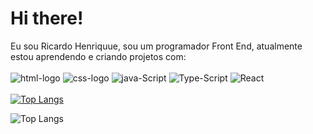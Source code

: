 # Hi there! 

Eu sou Ricardo Henriquue, sou um programador Front End, atualmente estou aprendendo e criando projetos com:
<br>
<br>
<img src="https://img.shields.io/badge/HTML5-E34F26?style=for-the-badge&logo=html5&logoColor=white" alt= "html-logo" />
<img src="https://img.shields.io/badge/CSS3-1572B6?style=for-the-badge&logo=css3&logoColor=white" alt= "css-logo" />
<img src="https://img.shields.io/badge/JavaScript-F7DF1E?style=for-the-badge&logo=javascript&logoColor=black" alt= "java-Script" />
<img src="https://img.shields.io/badge/TypeScript-007ACC?style=for-the-badge&logo=typescript&logoColor=white" alt= "Type-Script" />
<img src="https://img.shields.io/badge/React-20232A?style=for-the-badge&logo=react&logoColor=61DAFB" alt= "React" />
<br>
<br>
[![Top Langs](https://github-readme-stats.vercel.app/api/top-langs/?username=Ricardofml21&layout=pie)](https://github.com/anuraghazra/github-readme-stats)

![Top Langs](https://github-readme-stats.vercel.app/api/top-langs/?username=Ricardofml21&hide_progress=true)
